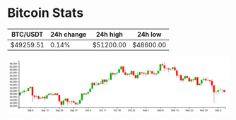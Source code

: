 # Bitcoin Stats

BTC/USDT|24h change|24h high|24h low|
|---|---|---|---|
|$49259.51|0.14%|$51200.00|$48600.00|

<img src="./chart.svg">
